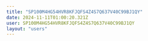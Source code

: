 ```yaml
---
title: "SP100M4HG54HVR8KFJQFS4Z4S7Q637V40C99BJ1QY"
date: 2024-11-11T01:00:20.321Z
user: SP100M4HG54HVR8KFJQFS4Z4S7Q637V40C99BJ1QY
layout: "users"
---
```

    